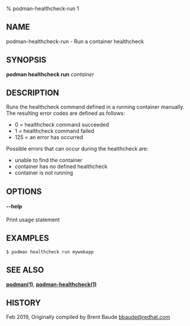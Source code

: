 % podman-healthcheck-run 1

## NAME

podman\-healthcheck\-run - Run a container healthcheck

## SYNOPSIS

**podman healthcheck run** _container_

## DESCRIPTION

Runs the healthcheck command defined in a running container manually. The resulting error codes are defined
as follows:

- 0 = healthcheck command succeeded
- 1 = healthcheck command failed
- 125 = an error has occurred

Possible errors that can occur during the healthcheck are:

- unable to find the container
- container has no defined healthcheck
- container is not running

## OPTIONS

#### **--help**

Print usage statement

## EXAMPLES

```
$ podman healthcheck run mywebapp
```

## SEE ALSO

**[podman(1)](podman.1.md)**, **[podman-healthcheck(1)](podman-healthcheck.1.md)**

## HISTORY

Feb 2019, Originally compiled by Brent Baude <bbaude@redhat.com>
